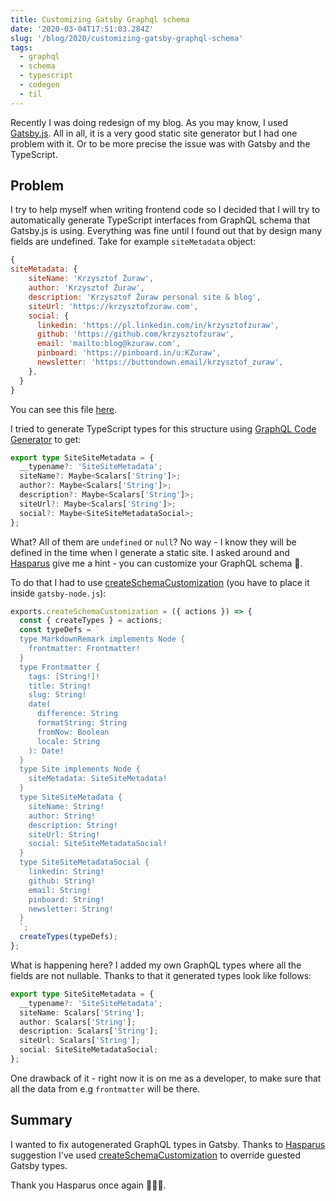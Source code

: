 ```yaml
---
title: Customizing Gatsby Graphql schema
date: '2020-03-04T17:51:03.284Z'
slug: '/blog/2020/customizing-gatsby-graphql-schema'
tags:
  - graphql
  - schema
  - typescript
  - codegen
  - til
---
```


Recently I was doing redesign of my blog. As you may know, I used
[Gatsby.js](https://www.gatsbyjs.org/). All in all, it is a very good static site
generator but I had one problem with it. Or to be more precise the issue was
with Gatsby and the TypeScript.

## Problem

I try to help myself when writing frontend code so I decided that I will try to
automatically generate TypeScript interfaces from GraphQL schema that Gatsby.js
is using. Everything was fine until I found out that by design many fields are
undefined. Take for example `siteMetadata` object:

```js
{
siteMetadata: {
    siteName: 'Krzysztof Żuraw',
    author: 'Krzysztof Żuraw',
    description: 'Krzysztof Żuraw personal site & blog',
    siteUrl: 'https://krzysztofzuraw.com',
    social: {
      linkedin: 'https://pl.linkedin.com/in/krzysztofzuraw',
      github: 'https://github.com/krzysztofzuraw',
      email: 'mailto:blog@kzuraw.com',
      pinboard: 'https://pinboard.in/u:KZuraw',
      newsletter: 'https://buttondown.email/krzysztof_zuraw',
    },
  }
}
```

You can see this file [here](https://github.com/krzysztofzuraw/blog/blob/master/gatsby-config.js).

I tried to generate TypeScript types for this structure using [GraphQL Code Generator](https://graphql-code-generator.com/) to get:

```ts
export type SiteSiteMetadata = {
  __typename?: 'SiteSiteMetadata';
  siteName?: Maybe<Scalars['String']>;
  author?: Maybe<Scalars['String']>;
  description?: Maybe<Scalars['String']>;
  siteUrl?: Maybe<Scalars['String']>;
  social?: Maybe<SiteSiteMetadataSocial>;
};
```

What? All of them are `undefined` or `null`? No way - I know they will be defined in the time
when I generate a static site. I asked around and [Hasparus](https://haspar.us/) give me a hint - you
can customize your GraphQL schema 🎉.

To do that I had to use [createSchemaCustomization](https://www.gatsbyjs.org/docs/schema-customization/)
(you have to place it inside `gatsby-node.js`):

```js
exports.createSchemaCustomization = ({ actions }) => {
  const { createTypes } = actions;
  const typeDefs = `
  type MarkdownRemark implements Node {
    frontmatter: Frontmatter!
  }
  type Frontmatter {
    tags: [String!]!
    title: String!
    slug: String!
    date(
      difference: String
      formatString: String
      fromNow: Boolean
      locale: String
    ): Date!
  }
  type Site implements Node {
    siteMetadata: SiteSiteMetadata!
  }
  type SiteSiteMetadata {
    siteName: String!
    author: String!
    description: String!
    siteUrl: String!
    social: SiteSiteMetadataSocial!
  }
  type SiteSiteMetadataSocial {
    linkedin: String!
    github: String!
    email: String!
    pinboard: String!
    newsletter: String!
  }
  `;
  createTypes(typeDefs);
};
```

What is happening here? I added my own GraphQL types where all the fields are not nullable.
Thanks to that it generated types look like follows:

```ts
export type SiteSiteMetadata = {
  __typename?: 'SiteSiteMetadata';
  siteName: Scalars['String'];
  author: Scalars['String'];
  description: Scalars['String'];
  siteUrl: Scalars['String'];
  social: SiteSiteMetadataSocial;
};
```

One drawback of it - right now it is on me as a developer, to make sure that all the
data from e.g `frontmatter` will be there.

## Summary

I wanted to fix autogenerated GraphQL types in Gatsby. Thanks to [Hasparus](link) suggestion I've
used [createSchemaCustomization](https://www.gatsbyjs.org/docs/schema-customization/) to override
guested Gatsby types.

Thank you Hasparus once again 🙇🏻‍♂️.
